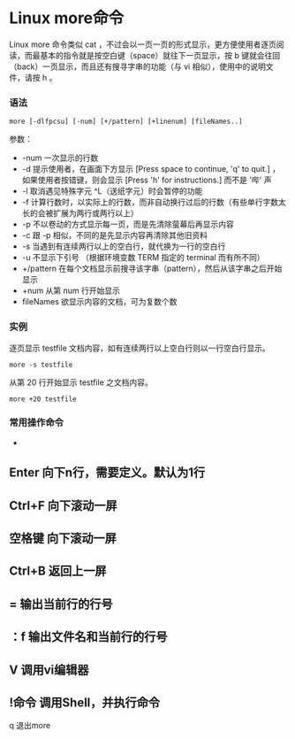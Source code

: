 # Linux more命令

Linux more 命令类似 cat ，不过会以一页一页的形式显示，更方便使用者逐页阅读，而最基本的指令就是按空白键（space）就往下一页显示，按 b 键就会往回（back）一页显示，而且还有搜寻字串的功能（与 vi 相似），使用中的说明文件，请按 h 。

### 语法

    more [-dlfpcsu] [-num] [+/pattern] [+linenum] [fileNames..]

参数：

- -num 一次显示的行数
- -d 提示使用者，在画面下方显示 [Press space to continue, 'q' to quit.] ，如果使用者按错键，则会显示 [Press 'h' for instructions.] 而不是 '哔' 声
- -l 取消遇见特殊字元 ^L（送纸字元）时会暂停的功能
- -f 计算行数时，以实际上的行数，而非自动换行过后的行数（有些单行字数太长的会被扩展为两行或两行以上）
- -p 不以卷动的方式显示每一页，而是先清除萤幕后再显示内容
- -c 跟 -p 相似，不同的是先显示内容再清除其他旧资料
- -s 当遇到有连续两行以上的空白行，就代换为一行的空白行
- -u 不显示下引号 （根据环境变数 TERM 指定的 terminal 而有所不同）
- +/pattern 在每个文档显示前搜寻该字串（pattern），然后从该字串之后开始显示
- +num 从第 num 行开始显示
- fileNames 欲显示内容的文档，可为复数个数

### 实例

逐页显示 testfile 文档内容，如有连续两行以上空白行则以一行空白行显示。

    more -s testfile

从第 20 行开始显示 testfile 之文档内容。

    more +20 testfile

### 常用操作命令

- 
Enter    向下n行，需要定义。默认为1行
- 
Ctrl+F   向下滚动一屏
- 
空格键  向下滚动一屏
- 
Ctrl+B  返回上一屏
- 
=       输出当前行的行号
- 
：f     输出文件名和当前行的行号
- 
V      调用vi编辑器
- 
!命令   调用Shell，并执行命令 
- 
q       退出more